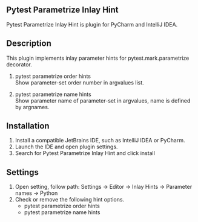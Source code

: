 Pytest Parametrize Inlay Hint
---

Pytest Parametrize Inlay Hint is plugin for PyCharm and IntelliJ IDEA.   

## Description

This plugin implements inlay parameter hints for pytest.mark.parametrize decorator.

1. pytest parametrize order hints  
   Show parameter-set order number in argvalues list.

2. pytest parametrize name hints  
   Show parameter name of parameter-set in argvalues, name is defined by argnames.

## Installation

1. Install a compatible JetBrains IDE, such as IntelliJ IDEA or PyCharm.
2. Launch the IDE and open plugin settings.
3. Search for Pytest Parametrize Inlay Hint and click install

## Settings

1. Open setting, follow path:
   Settings -> Editor -> Inlay Hints -> Parameter names -> Python
2. Check or remove the following hint options.
    - pytest parametrize order hints
    - pytest parametrize name hints
